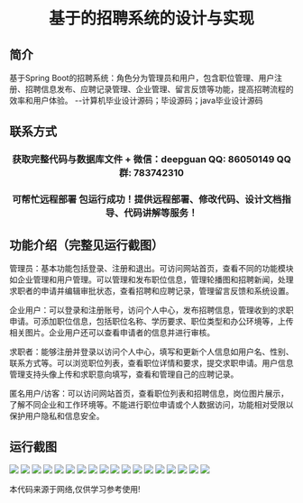 <p><h1 align="center">基于的招聘系统的设计与实现</h1></p>

## 简介
基于Spring Boot的招聘系统：角色分为管理员和用户，包含职位管理、用户注册、招聘信息发布、应聘记录管理、企业管理、留言反馈等功能，提高招聘流程的效率和用户体验。    --计算机毕业设计源码；毕设源码；java毕业设计源码


## 联系方式
<p><h3 align="center">获取完整代码与数据库文件 + 微信：deepguan QQ: 86050149 QQ群: 783742310</h3></p>
<p><h3 align="center">可帮忙远程部署 包运行成功！提供远程部署、修改代码、设计文档指导、代码讲解等服务！</h3></p>

## 功能介绍（完整见运行截图）
管理员：基本功能包括登录、注册和退出。可访问网站首页，查看不同的功能模块如企业管理和用户管理。可以管理和发布职位信息，管理轮播图和招聘新闻，处理求职者的申请并编辑审批状态，查看招聘和应聘记录，管理留言反馈和系统设置。

企业用户：可以登录和注册账号，访问个人中心，发布招聘信息，管理收到的求职申请。可添加职位信息，包括职位名称、学历要求、职位类型和办公环境等，上传相关图片。企业用户还可以查看申请者的信息并进行审核。

求职者：能够注册并登录以访问个人中心，填写和更新个人信息如用户名、性别、联系方式等。可以浏览职位列表，查看职位详情和要求，提交求职申请。用户信息管理支持头像上传和求职意向填写，查看和管理自己的应聘记录。

匿名用户/访客：可以访问网站首页，查看职位列表和招聘信息，岗位图片展示，了解不同企业和工作环境等。不能进行职位申请或个人数据访问，功能相对受限以保护用户隐私和信息安全。


## 运行截图
![](https://bs-1329754181.cos.ap-shanghai.myqcloud.com/spring/RecruitmentSystemDesignAndImplementation/img/001.jpg)
![](https://bs-1329754181.cos.ap-shanghai.myqcloud.com/spring/RecruitmentSystemDesignAndImplementation/img/002.jpg)
![](https://bs-1329754181.cos.ap-shanghai.myqcloud.com/spring/RecruitmentSystemDesignAndImplementation/img/003.jpg)
![](https://bs-1329754181.cos.ap-shanghai.myqcloud.com/spring/RecruitmentSystemDesignAndImplementation/img/004.jpg)
![](https://bs-1329754181.cos.ap-shanghai.myqcloud.com/spring/RecruitmentSystemDesignAndImplementation/img/005.jpg)
![](https://bs-1329754181.cos.ap-shanghai.myqcloud.com/spring/RecruitmentSystemDesignAndImplementation/img/006.jpg)
![](https://bs-1329754181.cos.ap-shanghai.myqcloud.com/spring/RecruitmentSystemDesignAndImplementation/img/007.jpg)
![](https://bs-1329754181.cos.ap-shanghai.myqcloud.com/spring/RecruitmentSystemDesignAndImplementation/img/008.jpg)
![](https://bs-1329754181.cos.ap-shanghai.myqcloud.com/spring/RecruitmentSystemDesignAndImplementation/img/009.jpg)
![](https://bs-1329754181.cos.ap-shanghai.myqcloud.com/spring/RecruitmentSystemDesignAndImplementation/img/010.jpg)
![](https://bs-1329754181.cos.ap-shanghai.myqcloud.com/spring/RecruitmentSystemDesignAndImplementation/img/011.jpg)
![](https://bs-1329754181.cos.ap-shanghai.myqcloud.com/spring/RecruitmentSystemDesignAndImplementation/img/012.jpg)
![](https://bs-1329754181.cos.ap-shanghai.myqcloud.com/spring/RecruitmentSystemDesignAndImplementation/img/013.jpg)
![](https://bs-1329754181.cos.ap-shanghai.myqcloud.com/spring/RecruitmentSystemDesignAndImplementation/img/014.jpg)
![](https://bs-1329754181.cos.ap-shanghai.myqcloud.com/spring/RecruitmentSystemDesignAndImplementation/img/015.jpg)
![](https://bs-1329754181.cos.ap-shanghai.myqcloud.com/spring/RecruitmentSystemDesignAndImplementation/img/016.jpg)
![](https://bs-1329754181.cos.ap-shanghai.myqcloud.com/spring/RecruitmentSystemDesignAndImplementation/img/017.jpg)
![](https://bs-1329754181.cos.ap-shanghai.myqcloud.com/spring/RecruitmentSystemDesignAndImplementation/img/018.jpg)

<p>本代码来源于网络,仅供学习参考使用!</p>
